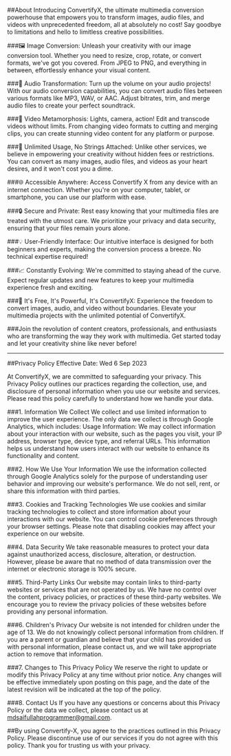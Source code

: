 ##About
Introducing ConvertifyX, the ultimate multimedia conversion powerhouse that empowers you to transform images, audio files, and videos with unprecedented freedom, all at absolutely no cost! Say goodbye to limitations and hello to limitless creative possibilities.

###🖼️ Image Conversion:
Unleash your creativity with our image conversion tool. Whether you need to resize, crop, rotate, or convert formats, we've got you covered. From JPEG to PNG, and everything in between, effortlessly enhance your visual content.

###🎵 Audio Transformation:
Turn up the volume on your audio projects! With our audio conversion capabilities, you can convert audio files between various formats like MP3, WAV, or AAC. Adjust bitrates, trim, and merge audio files to create your perfect soundtrack.

###🎥 Video Metamorphosis:
Lights, camera, action! Edit and transcode videos without limits. From changing video formats to cutting and merging clips, you can create stunning video content for any platform or purpose.

###🚀 Unlimited Usage, No Strings Attached:
Unlike other services, we believe in empowering your creativity without hidden fees or restrictions. You can convert as many images, audio files, and videos as your heart desires, and it won't cost you a dime.

###🌐 Accessible Anywhere:
Access Convertify X from any device with an internet connection. Whether you're on your computer, tablet, or smartphone, you can use our platform with ease.

###🔒 Secure and Private:
Rest easy knowing that your multimedia files are treated with the utmost care. We prioritize your privacy and data security, ensuring that your files remain yours alone.

###💡 User-Friendly Interface:
Our intuitive interface is designed for both beginners and experts, making the conversion process a breeze. No technical expertise required!

###📈 Constantly Evolving:
We're committed to staying ahead of the curve. Expect regular updates and new features to keep your multimedia experience fresh and exciting.

###🌟 It's Free, It's Powerful, It's ConvertifyX:
Experience the freedom to convert images, audio, and video without boundaries. Elevate your multimedia projects with the unlimited potential of ConvertifyX.

###Join the revolution of content creators, professionals, and enthusiasts who are transforming the way they work with multimedia. Get started today and let your creativity shine like never before!


---

##Privacy Policy
Effective Date: Wed 6 Sep 2023

At ConvertifyX, we are committed to safeguarding your privacy. This Privacy Policy outlines our practices regarding the collection, use, and disclosure of personal information when you use our website and services. Please read this policy carefully to understand how we handle your data.

###1. Information We Collect
We collect and use limited information to improve the user experience. The only data we collect is through Google Analytics, which includes: Usage Information: We may collect information about your interaction with our website, such as the pages you visit, your IP address, browser type, device type, and referral URLs. This information helps us understand how users interact with our website to enhance its functionality and content.

###2. How We Use Your Information
We use the information collected through Google Analytics solely for the purpose of understanding user behavior and improving our website's performance. We do not sell, rent, or share this information with third parties.

###3. Cookies and Tracking Technologies
We use cookies and similar tracking technologies to collect and store information about your interactions with our website. You can control cookie preferences through your browser settings. Please note that disabling cookies may affect your experience on our website.

###4. Data Security
We take reasonable measures to protect your data against unauthorized access, disclosure, alteration, or destruction. However, please be aware that no method of data transmission over the internet or electronic storage is 100% secure.

###5. Third-Party Links
Our website may contain links to third-party websites or services that are not operated by us. We have no control over the content, privacy policies, or practices of these third-party websites. We encourage you to review the privacy policies of these websites before providing any personal information.

###6. Children's Privacy
Our website is not intended for children under the age of 13. We do not knowingly collect personal information from children. If you are a parent or guardian and believe that your child has provided us with personal information, please contact us, and we will take appropriate action to remove that information.

###7. Changes to This Privacy Policy
We reserve the right to update or modify this Privacy Policy at any time without prior notice. Any changes will be effective immediately upon posting on this page, and the date of the latest revision will be indicated at the top of the policy.

###8. Contact Us
If you have any questions or concerns about this Privacy Policy or the data we collect, please contact us at mdsaifullahprogrammer@gmail.com.

##By using Convertify-X, you agree to the practices outlined in this Privacy Policy. Please discontinue use of our services if you do not agree with this policy. Thank you for trusting us with your privacy.
